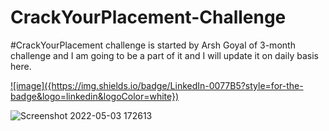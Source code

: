 # CrackYourPlacement-Challenge
#CrackYourPlacement challenge is started by Arsh Goyal of 3-month challenge and I am going to be a part of it and I will update it on daily basis here.

<a href="https://www.linkedin.com/posts/lastropy_crackyourplacement-challengeaccepted-motivation-activity-6927224036364021760-X3ul?utm_source=linkedin_share&utm_medium=member_desktop_web">
![image]({https://img.shields.io/badge/LinkedIn-0077B5?style=for-the-badge&logo=linkedin&logoColor=white})
</a>

![Screenshot 2022-05-03 172613](https://user-images.githubusercontent.com/67953167/166454923-04f17e57-0f01-4400-964f-66fb92ec22d0.png)
